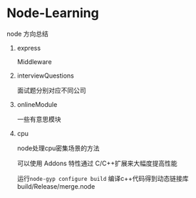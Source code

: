 # Node-Learning

node 方向总结

1.  express

      Middleware

2. interviewQuestions

   面试题分别对应不同公司

3. onlineModule

   一些有意思模块
   
4.  cpu

    node处理cpu密集场景的方法

    可以使用 Addons 特性通过 C/C++扩展来大幅度提高性能

    运行`node-gyp configure build` 编译c++代码得到动态链接库build/Release/merge.node

   

